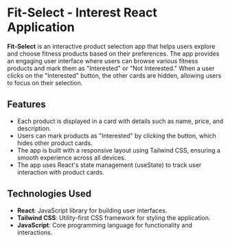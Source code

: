 # Fit-Select - Interest React Application

**Fit-Select** is an interactive product selection app that helps users explore and choose fitness products based on their preferences. 
The app provides an engaging user interface where users can browse various fitness products and mark them as "Interested" or "Not Interested." When a user clicks on the "Interested" button, the other cards are hidden, allowing users to focus on their selection.

## Features
- Each product is displayed in a card with details such as name, price, and description.
- Users can mark products as "Interested" by clicking the button, which hides other product cards.
- The app is built with a responsive layout using Tailwind CSS, ensuring a smooth experience across all devices.
- The app uses React's state management (useState) to track user interaction with product cards.

## Technologies Used
- **React**: JavaScript library for building user interfaces.
- **Tailwind CSS**: Utility-first CSS framework for styling the application.
- **JavaScript**: Core programming language for functionality and interactions.
